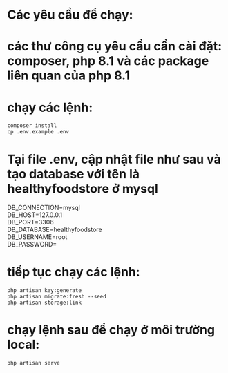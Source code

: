 # Các yêu cầu để chạy:
# các thư công cụ yêu cầu cần cài đặt: composer, php 8.1 và các package liên quan của php 8.1
# chạy các lệnh:
    composer install
    cp .env.example .env

# Tại file .env, cập nhật file như sau và tạo database với tên là healthyfoodstore ở mysql

DB_CONNECTION=mysql          
DB_HOST=127.0.0.1            
DB_PORT=3306                 
DB_DATABASE=healthyfoodstore       
DB_USERNAME=root             
DB_PASSWORD= 

# tiếp tục chạy các lệnh:
    php artisan key:generate
    php artisan migrate:fresh --seed
    php artisan storage:link

# chạy lệnh sau để chạy ở môi trường local:
    php artisan serve